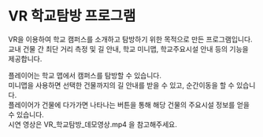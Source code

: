 # VR 학교탐방 프로그램

VR을 이용하여 학교 캠퍼스를 소개하고 탐방하기 위한 목적으로 만든 프로그램입니다.<br>
교내 건물 간 최단 거리 측정 및 길 안내, 학교 미니맵, 학교주요시설 안내 등의 기능을 제공합니다.<p>
플레이어는 학교 맵에서 캠퍼스를 탐방할 수 있습니다.<br>
미니맵을 사용하면 선택한 건물까지의 길 안내를 받을 수 있고, 순간이동을 할 수 있습니다.<br>
플레이어가 건물에 다가가면 나타나는 버튼을 통해 해당 건물의 주요시설 정보를 얻을 수 있습니다.<br>
시연 영상은 VR_학교탐방_데모영상.mp4 을 참고해주세요.<p>
